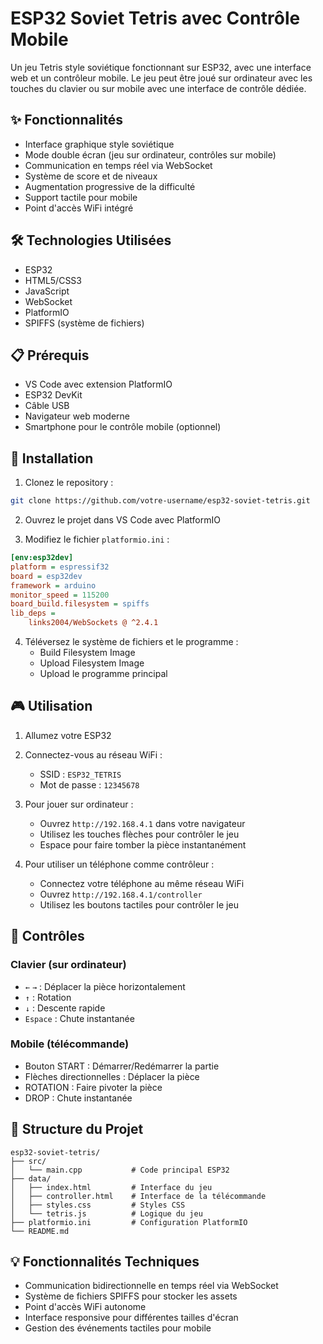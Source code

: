 # ESP32 Soviet Tetris avec Contrôle Mobile

Un jeu Tetris style soviétique fonctionnant sur ESP32, avec une interface web et un contrôleur mobile. Le jeu peut être joué sur ordinateur avec les touches du clavier ou sur mobile avec une interface de contrôle dédiée.

## ✨ Fonctionnalités

- Interface graphique style soviétique
- Mode double écran (jeu sur ordinateur, contrôles sur mobile)
- Communication en temps réel via WebSocket
- Système de score et de niveaux
- Augmentation progressive de la difficulté
- Support tactile pour mobile
- Point d'accès WiFi intégré

## 🛠️ Technologies Utilisées

- ESP32
- HTML5/CSS3
- JavaScript
- WebSocket
- PlatformIO
- SPIFFS (système de fichiers)

## 📋 Prérequis

- VS Code avec extension PlatformIO
- ESP32 DevKit
- Câble USB
- Navigateur web moderne
- Smartphone pour le contrôle mobile (optionnel)

## 🔧 Installation

1. Clonez le repository :
```bash
git clone https://github.com/votre-username/esp32-soviet-tetris.git
```

2. Ouvrez le projet dans VS Code avec PlatformIO

3. Modifiez le fichier `platformio.ini` :
```ini
[env:esp32dev]
platform = espressif32
board = esp32dev
framework = arduino
monitor_speed = 115200
board_build.filesystem = spiffs
lib_deps =
    links2004/WebSockets @ ^2.4.1
```

4. Téléversez le système de fichiers et le programme :
   - Build Filesystem Image
   - Upload Filesystem Image
   - Upload le programme principal

## 🎮 Utilisation

1. Allumez votre ESP32

2. Connectez-vous au réseau WiFi :
   - SSID : `ESP32_TETRIS`
   - Mot de passe : `12345678`

3. Pour jouer sur ordinateur :
   - Ouvrez `http://192.168.4.1` dans votre navigateur
   - Utilisez les touches flèches pour contrôler le jeu
   - Espace pour faire tomber la pièce instantanément

4. Pour utiliser un téléphone comme contrôleur :
   - Connectez votre téléphone au même réseau WiFi
   - Ouvrez `http://192.168.4.1/controller`
   - Utilisez les boutons tactiles pour contrôler le jeu

## 🎯 Contrôles

### Clavier (sur ordinateur)
- `←` `→` : Déplacer la pièce horizontalement
- `↑` : Rotation
- `↓` : Descente rapide
- `Espace` : Chute instantanée

### Mobile (télécommande)
- Bouton START : Démarrer/Redémarrer la partie
- Flèches directionnelles : Déplacer la pièce
- ROTATION : Faire pivoter la pièce
- DROP : Chute instantanée

## 📝 Structure du Projet

```
esp32-soviet-tetris/
├── src/
│   └── main.cpp           # Code principal ESP32
├── data/
│   ├── index.html         # Interface du jeu
│   ├── controller.html    # Interface de la télécommande
│   ├── styles.css         # Styles CSS
│   └── tetris.js          # Logique du jeu
├── platformio.ini         # Configuration PlatformIO
└── README.md
```

## 💡 Fonctionnalités Techniques

- Communication bidirectionnelle en temps réel via WebSocket
- Système de fichiers SPIFFS pour stocker les assets
- Point d'accès WiFi autonome
- Interface responsive pour différentes tailles d'écran
- Gestion des événements tactiles pour mobile


